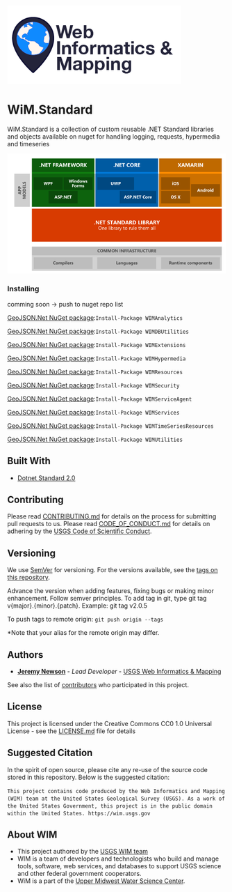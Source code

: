 ![WiM](wimlogo.png)

# WiM.Standard

WiM.Standard is a collection of custom reusable .NET Standard libraries and objects available on nuget for handling logging, requests, hypermedia and timeseries

![dotnet Standard](netstandard.png)


### Installing

comming soon -> push to nuget repo list

[GeoJSON.Net NuGet package](https://www.nuget.org/packages/WIMAnalytics/):`Install-Package WIMAnalytics`

[GeoJSON.Net NuGet package](https://www.nuget.org/packages/WIMDBUtilities/):`Install-Package WIMDBUtilities`

[GeoJSON.Net NuGet package](https://www.nuget.org/packages/WIMExtensions/):`Install-Package WIMExtensions`

[GeoJSON.Net NuGet package](https://www.nuget.org/packages/WIMHypermedia/):`Install-Package WIMHypermedia`

[GeoJSON.Net NuGet package](https://www.nuget.org/packages/WIMResources/):`Install-Package WIMResources`

[GeoJSON.Net NuGet package](https://www.nuget.org/packages/WIMSecurity/):`Install-Package WIMSecurity`

[GeoJSON.Net NuGet package](https://www.nuget.org/packages/WIMServiceAgent/):`Install-Package WIMServiceAgent`

[GeoJSON.Net NuGet package](https://www.nuget.org/packages/WIMServices/):`Install-Package WIMServices`

[GeoJSON.Net NuGet package](https://www.nuget.org/packages/WIMTimeSeriesResources/):`Install-Package WIMTimeSeriesResources`

[GeoJSON.Net NuGet package](https://www.nuget.org/packages/WIMUtilities/):`Install-Package WIMUtilities`


## Built With

* [Dotnet Standard 2.0](https://docs.microsoft.com/en-us/dotnet/standard/net-standard)

## Contributing

Please read [CONTRIBUTING.md](CONTRIBUTING.md) for details on the process for submitting pull requests to us. Please read [CODE_OF_CONDUCT.md](CODE_OF_CONDUCT.md) for details on adhering by the [USGS Code of Scientific Conduct](https://www2.usgs.gov/fsp/fsp_code_of_scientific_conduct.asp).

## Versioning

We use [SemVer](http://semver.org/) for versioning. For the versions available, see the [tags on this repository](../../tags). 

Advance the version when adding features, fixing bugs or making minor enhancement. Follow semver principles. To add tag in git, type git tag v{major}.{minor}.{patch}. Example: git tag v2.0.5

To push tags to remote origin: `git push origin --tags`

*Note that your alias for the remote origin may differ.

## Authors

* **[Jeremy Newson](https://www.usgs.gov/staff-profiles/jeremy-k-newson)**  - *Lead Developer* - [USGS Web Informatics & Mapping](https://wim.usgs.gov/)

See also the list of [contributors](../../graphs/contributors) who participated in this project.

## License

This project is licensed under the Creative Commons CC0 1.0 Universal License - see the [LICENSE.md](LICENSE.md) file for details

## Suggested Citation

In the spirit of open source, please cite any re-use of the source code stored in this repository. Below is the suggested citation:

`This project contains code produced by the Web Informatics and Mapping (WIM) team at the United States Geological Survey (USGS). As a work of the United States Government, this project is in the public domain within the United States. https://wim.usgs.gov`


## About WIM

* This project authored by the [USGS WIM team](https://wim.usgs.gov)
* WIM is a team of developers and technologists who build and manage tools, software, web services, and databases to support USGS science and other federal government cooperators.
* WiM is a part of the [Upper Midwest Water Science Center](https://www.usgs.gov/centers/wisconsin-water-science-center).
